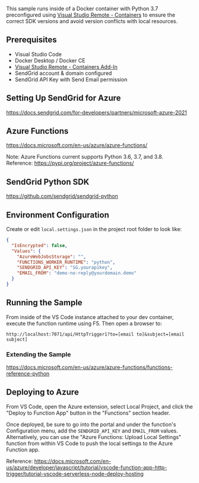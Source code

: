 This sample runs inside of a Docker container with Python 3.7 preconfigured using [Visual Studio Remote - Containers](https://code.visualstudio.com/docs/remote/containers) to ensure the correct SDK versions and avoid version conflicts with local resources.

## Prerequisites
* Visual Studio Code
* Docker Desktop / Docker CE
* [Visual Studio Remote - Containers Add-In](https://code.visualstudio.com/docs/remote/containers)
* SendGrid account & domain configured
* SendGrid API Key with Send Email permission

## Setting Up SendGrid for Azure
https://docs.sendgrid.com/for-developers/partners/microsoft-azure-2021

## Azure Functions
https://docs.microsoft.com/en-us/azure/azure-functions/

Note: Azure Functions current supports Python 3.6, 3.7, and 3.8.  
Reference: https://pypi.org/project/azure-functions/

## SendGrid Python SDK
https://github.com/sendgrid/sendgrid-python

## Environment Configuration
Create or edit `local.settings.json` in the project root folder to look like:
```json
{
  "IsEncrypted": false,
  "Values": {
    "AzureWebJobsStorage": "",
    "FUNCTIONS_WORKER_RUNTIME": "python",
    "SENDGRID_API_KEY": "SG.yourapikey",
    "EMAIL_FROM": "demo-no-reply@yourdomain.demo"
  }
}
```

## Running the Sample
From inside of the VS Code instance attached to your dev container, execute the function runtime using F5. Then open a browser to:
```
http://localhost:7071/api/HttpTrigger1?to=[email to]&subject=[email subject]
```

### Extending the Sample
https://docs.microsoft.com/en-us/azure/azure-functions/functions-reference-python

## Deploying to Azure
From VS Code, open the Azure extension, select Local Project, and click the "Deploy to Function App" button in the "Functions" section header.

Once deployed, be sure to go into the portal and under the function's Configuration menu, add the `SENDGRID_API_KEY` and `EMAIL_FROM` values. Alternatively, you can use the "Azure Functions: Upload Local Settings" function from within VS Code to push the local settings to the Azure Function app.

Reference: https://docs.microsoft.com/en-us/azure/developer/javascript/tutorial/vscode-function-app-http-trigger/tutorial-vscode-serverless-node-deploy-hosting
